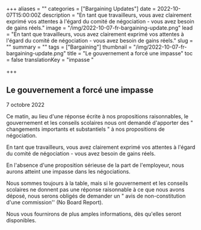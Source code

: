 +++
aliases = ""
categories = ["Bargaining Updates"]
date = 2022-10-07T15:00:00Z
description = "En tant que travailleurs, vous avez clairement exprimé vos attentes à l'égard du comité de négociation - vous avez besoin de gains réels."
image = "/img/2022-10-07-fr-bargaining-update.png"
lead = "En tant que travailleurs, vous avez clairement exprimé vos attentes à l'égard du comité de négociation - vous avez besoin de gains réels."
slug = ""
summary = ""
tags = ["Bargaining"]
thumbnail = "/img/2022-10-07-fr-bargaining-update.png"
title = "Le gouvernement a forcé une impasse"
toc = false
translationKey = "impasse "

+++
## Le gouvernement a forcé une impasse

7 octobre 2022

Ce matin, au lieu d'une réponse écrite à nos propositions raisonnables, le gouvernement et les conseils scolaires nous ont demandé d'apporter des " changements importants et substantiels " à nos propositions de négociation.

En tant que travailleurs, vous avez clairement exprimé vos attentes à l'égard du comité de négociation - vous avez besoin de gains réels.

En l'absence d'une proposition sérieuse de la part de l'employeur, nous aurons atteint une impasse dans les négociations.

Nous sommes toujours à la table, mais si le gouvernement et les conseils scolaires ne donnent pas une réponse raisonnable à ce que nous avons déposé, nous serons obligés de demander un " avis de non-constitution d'une commission'' (No Board Report).

Nous vous fournirons de plus amples informations, dès qu'elles seront disponibles.